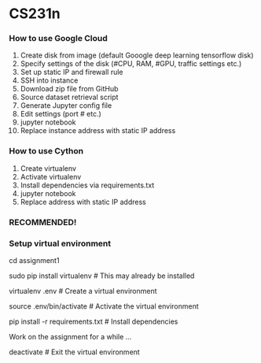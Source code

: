 # CS231n

### How to use Google Cloud ###
1) Create disk from image (default Gooogle deep learning tensorflow disk)
2) Specify settings of the disk (#CPU, RAM, #GPU, traffic settings etc.)
3) Set up static IP and firewall rule
4) SSH into instance
5) Download zip file from GitHub
6) Source dataset retrieval script
7) Generate Jupyter config file
8) Edit settings (port # etc.)
9) jupyter notebook
10) Replace instance address with static IP address

### How to use Cython
1) Create virtualenv
2) Activate virtualenv
3) Install dependencies via requirements.txt
4) jupyter notebook
5) Replace address with static IP address

### RECOMMENDED!
### Setup virtual environment ###
cd assignment1

sudo pip install virtualenv      # This may already be installed

virtualenv .env                  # Create a virtual environment

source .env/bin/activate         # Activate the virtual environment

pip install -r requirements.txt  # Install dependencies

Work on the assignment for a while ...

deactivate                       # Exit the virtual environment
